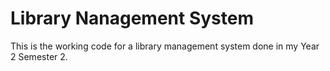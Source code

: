 # Library Nanagement System
This is the working code for a library management system done in my Year 2 Semester 2.
